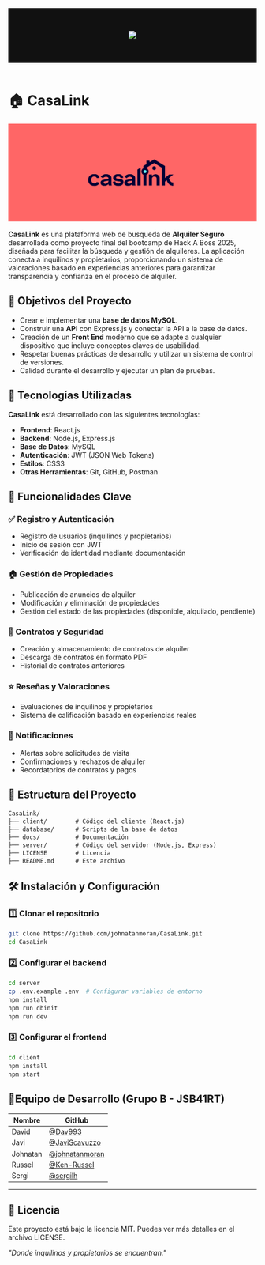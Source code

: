 <header style="text-align: center; background-color: #111; color: #eee; padding: 2rem;">

![](https://cdn.prod.website-files.com/5f3108520188e7588ef687b1/620e82ff8680cd26532fff29_Logotipo%20HACK%20A%20BOSS_white%20100%20px.svg)

</header>

# 🏠 CasaLink

![Logo CasaLink](./docs/media/casalink_notion_cover.jpg)

**CasaLink** es una plataforma web de busqueda de **Alquiler Seguro** desarrollada como proyecto final del bootcamp de Hack A Boss 2025, diseñada para facilitar la búsqueda y gestión de alquileres. La aplicación conecta a inquilinos y propietarios, proporcionando un sistema de valoraciones basado en experiencias anteriores para garantizar transparencia y confianza en el proceso de alquiler.


## 🎯 Objetivos del Proyecto

- Crear e implementar una **base de datos MySQL**.
- Construir una **API** con Express.js y conectar la API a la base de datos.
- Creación de un **Front End** moderno que se adapte a cualquier dispositivo que incluye conceptos claves de usabilidad.
- Respetar buenas prácticas de desarrollo y utilizar un sistema de control de versiones.
- Calidad durante el desarrollo y ejecutar un plan de pruebas.

## 🚀 Tecnologías Utilizadas

**CasaLink** está desarrollado con las siguientes tecnologías:

- **Frontend**: React.js
- **Backend**: Node.js, Express.js
- **Base de Datos**: MySQL
- **Autenticación**: JWT (JSON Web Tokens)
- **Estilos**: CSS3
- **Otras Herramientas**: Git, GitHub, Postman

## 📌 Funcionalidades Clave

### ✅ Registro y Autenticación
- Registro de usuarios (inquilinos y propietarios)
- Inicio de sesión con JWT
- Verificación de identidad mediante documentación

### 🏠 Gestión de Propiedades
- Publicación de anuncios de alquiler
- Modificación y eliminación de propiedades
- Gestión del estado de las propiedades (disponible, alquilado, pendiente)

### 📜 Contratos y Seguridad
- Creación y almacenamiento de contratos de alquiler
- Descarga de contratos en formato PDF
- Historial de contratos anteriores

### ⭐ Reseñas y Valoraciones
- Evaluaciones de inquilinos y propietarios
- Sistema de calificación basado en experiencias reales

### 🔔 Notificaciones
- Alertas sobre solicitudes de visita
- Confirmaciones y rechazos de alquiler
- Recordatorios de contratos y pagos

## 📂 Estructura del Proyecto

```
CasaLink/
├── client/        # Código del cliente (React.js)
├── database/      # Scripts de la base de datos
├── docs/          # Documentación
├── server/        # Código del servidor (Node.js, Express)
├── LICENSE        # Licencia
├── README.md      # Este archivo
```

## 🛠 Instalación y Configuración

### 1️⃣ Clonar el repositorio
```sh
git clone https://github.com/johnatanmoran/CasaLink.git
cd CasaLink
```

### 2️⃣ Configurar el backend
```sh
cd server
cp .env.example .env  # Configurar variables de entorno
npm install
npm run dbinit
npm run dev
```

### 3️⃣ Configurar el frontend
```sh
cd client
npm install
npm start
```

## 👾Equipo de Desarrollo (Grupo B - JSB41RT)

| Nombre   | GitHub                                             |
|----------|----------------------------------------------------|
| David    | [@Dav993](https://github.com/Dav993)               |
| Javi     | [@JaviScavuzzo](https://github.com/JaviScavuzzo)   |
| Johnatan | [@johnatanmoran](https://github.com/johnatanmoran) |
| Russel   | [@Ken-Russel](https://github.com/Ken-Russel)       |
| Sergi    | [@sergilh](https://github.com/sergilh)             |

***

## 📄 Licencia
Este proyecto está bajo la licencia MIT. Puedes ver más detalles en el archivo LICENSE.

_"Donde inquilinos y propietarios se encuentran."_
